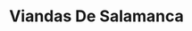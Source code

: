 ---
title: "Viandas De Salamanca"
url: /madrid/viandas-de-salamanca-calle-de-goya/
shop: charcutería
---